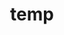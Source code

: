 ---
layout: page
title: temp
name: "Jordan Portman"
role: "Postdoctoral Research Fellow"
img: assets/img/group-members/JordanPortman
importance: 9
scholar: "https://scholar.google.com/citations?user=K14mMwsAAAAJ&hl=en"
twitter: "https://twitter.com/Jordanportman"
#blog: "https://www.blog.com"
---
